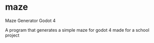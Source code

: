 # maze
Maze Generator Godot 4

A program that generates a simple maze for godot 4
made for a school project
